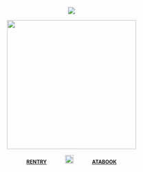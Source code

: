 ⠀
⠀
⠀
<div align="center"> 
  
![](https://komarev.com/ghpvc/?username=vampiresoul&color=d98583&label=^__^&style=plastic)

<p align="center"> <img width="300" src="https://file.garden/Zx4tbq1Z7kthgAaN/gunsnroses.png">


<div align="center"> 
 
<sub>[**RENTRY**](https://rentry.co/steIIars)⠀⠀⠀⠀⠀<img width="20" src="https://files.catbox.moe/2h82h8.gif">⠀⠀⠀⠀⠀[**ATABOOK**](https://hyrule.atabook.org/)</sub>

<div align="center"> 

⠀
⠀
⠀

